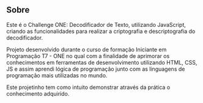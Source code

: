 ## Sobre

Este é o Challenge ONE: Decodificador de Texto, utilizando JavaScript, criando as funcionalidades para realizar a criptografia e descriptografia do decodificador.

Projeto desenvolvido durante o curso de formação Iniciante em Programação T7 - ONE no qual com a finalidade de aprimorar os conhecimentos em ferramentas de desenvolvimento utilizando HTML, CSS, JS e assim aprendi lógica de programação junto com as linguagens de programação mais utilizadas no mundo.

Este projetinho tem como intuito demonstrar através da prática o conhecimento adquirido.

<!---
machadotamara/machadotamara is a ✨ special ✨ repository because its `README.md` (this file) appears on your GitHub profile.
You can click the Preview link to take a look at your changes.
--->
